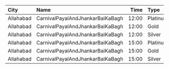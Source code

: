 | City      | Name                             |  Time | Type     | Price | Capacity | Booked |
| :-------- | :------------------------------- | ----: | :------- | ----: | -------: | -----: |
| Allahabad | CarnivalPayalAndJhankarBaiKaBagh | 12:00 | Platinum |  100₹ |      136 |     68 |
| Allahabad | CarnivalPayalAndJhankarBaiKaBagh | 12:00 | Gold     |  100₹ |      264 |    132 |
| Allahabad | CarnivalPayalAndJhankarBaiKaBagh | 12:00 | Silver   |  100₹ |      146 |     73 |
| Allahabad | CarnivalPayalAndJhankarBaiKaBagh | 15:00 | Platinum |  100₹ |      136 |     74 |
| Allahabad | CarnivalPayalAndJhankarBaiKaBagh | 15:00 | Gold     |  100₹ |      264 |    132 |
| Allahabad | CarnivalPayalAndJhankarBaiKaBagh | 15:00 | Silver   |  100₹ |      146 |     73 |